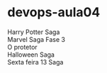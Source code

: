 # devops-aula04

Harry Potter Saga<br>
Marvel Saga Fase 3<br>
O protetor<br>
Halloween Saga<br>
Sexta feira 13 Saga
